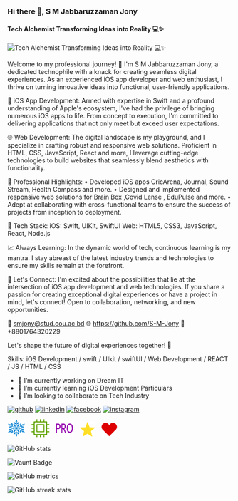 ### Hi there 👋, S M Jabbaruzzaman Jony
#### Tech Alchemist Transforming Ideas into Reality 💻✨
![Tech Alchemist Transforming Ideas into Reality 💻✨](https://media.licdn.com/dms/image/D5616AQGbv9DVoLK3Vw/profile-displaybackgroundimage-shrink_350_1400/0/1703572532621?e=1709164800&v=beta&t=aMpwPXUeq2irF_8VColtgTtvuBKfy2yaTkY6gjljd_0)

Welcome to my professional journey! 👋 I'm S M Jabbaruzzaman Jony, a dedicated technophile with a knack for creating seamless digital experiences. As an experienced iOS app developer and web enthusiast, I thrive on turning innovative ideas into functional, user-friendly applications.

📱 iOS App Development: Armed with expertise in Swift and a profound understanding of Apple's ecosystem, I've had the privilege of bringing numerous iOS apps to life. From concept to execution, I'm committed to delivering applications that not only meet but exceed user expectations.

🌐 Web Development: The digital landscape is my playground, and I specialize in crafting robust and responsive web solutions. Proficient in HTML, CSS, JavaScript, React and more, I leverage cutting-edge technologies to build websites that seamlessly blend aesthetics with functionality.

💼 Professional Highlights:
• Developed iOS apps CricArena, Journal, Sound Stream, Health Compass and more.
• Designed and implemented responsive web solutions for Brain Box ,Covid Lense , EduPulse and 
 more.
• Adept at collaborating with cross-functional teams to ensure the success of projects from inception 
 to deployment.

🔧 Tech Stack: 
 iOS: Swift, UIKit, SwiftUI 
 Web: HTML5, CSS3, JavaScript, React, Node.js

📈 Always Learning: In the dynamic world of tech, continuous learning is my mantra. I stay abreast of the latest industry trends and technologies to ensure my skills remain at the forefront.

🤝 Let's Connect: I'm excited about the possibilities that lie at the intersection of iOS app development and web technologies. If you share a passion for creating exceptional digital experiences or have a project in mind, let's connect! Open to collaboration, networking, and new opportunities.

📧 smjony@stud.cou.ac.bd
🌐 https://github.com/S-M-Jony
📲 +8801764320229

Let's shape the future of digital experiences together! 🌟

Skills: iOS Development / swift / UIkit / swiftUI / Web Development / REACT / JS / HTML / CSS

- 🔭 I’m currently working on Dream IT 
- 🌱 I’m currently learning iOS Development Particulars 
- 👯 I’m looking to collaborate on Tech Industry 


[<img src='https://cdn.jsdelivr.net/npm/simple-icons@3.0.1/icons/github.svg' alt='github' height='40'>](https://github.com/S-M-Jony)  [<img src='https://cdn.jsdelivr.net/npm/simple-icons@3.0.1/icons/linkedin.svg' alt='linkedin' height='40'>](https://www.linkedin.com/in/s-m-jabbaruzzaman-jony//)  [<img src='https://cdn.jsdelivr.net/npm/simple-icons@3.0.1/icons/facebook.svg' alt='facebook' height='40'>](https://www.facebook.com//smjony.jony.3/)  [<img src='https://cdn.jsdelivr.net/npm/simple-icons@3.0.1/icons/instagram.svg' alt='instagram' height='40'>](https://www.instagram.com/s_m_j_o_n_y//)  

<a href='https://archiveprogram.github.com/'><img src='https://raw.githubusercontent.com/acervenky/animated-github-badges/master/assets/acbadge.gif' width='40' height='40'></a> <a href='https://docs.github.com/en/developers'><img src='https://raw.githubusercontent.com/acervenky/animated-github-badges/master/assets/devbadge.gif' width='40' height='40'></a> <a href='https://github.com/pricing'><img src='https://raw.githubusercontent.com/acervenky/animated-github-badges/master/assets/pro.gif' width='40' height='40'></a> <a href='https://stars.github.com/'><img src='https://raw.githubusercontent.com/acervenky/animated-github-badges/master/assets/starbadge.gif' width='35' height='35'></a> <a href='https://docs.github.com/en/github/supporting-the-open-source-community-with-github-sponsors'><img src='https://raw.githubusercontent.com/acervenky/animated-github-badges/master/assets/sponsorbadge.gif' width='35' height='35'></a> 

![GitHub stats](https://github-readme-stats.vercel.app/api?username=S-M-Jony&show_icons=true&count_private=true)  

![Vaunt Badge](https://api.vaunt.dev/v1/github/entities/S-M-Jony/contributions?format=svg&private=true)  

![GitHub metrics](https://metrics.lecoq.io/S-M-Jony)  

![GitHub streak stats](https://streak-stats.demolab.com/?user=S-M-Jony)  

